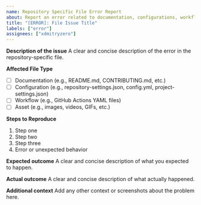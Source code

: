 ```yaml
---
name: Repository Specific File Error Report
about: Report an error related to documentation, configurations, workflows, or assets.
title: "[ERROR]: File Issue Title"
labels: ["error"]
assignees: ["xdmitryzero"]
---
```


**Description of the issue**
A clear and concise description of the error in the repository-specific file.

**Affected File Type**
- [ ] Documentation (e.g., README.md, CONTRIBUTING.md, etc.)
- [ ] Configuration (e.g., repository-settings.json, config.yml, project-settings.json)
- [ ] Workflow (e.g., GitHub Actions YAML files)
- [ ] Asset (e.g., images, videos, GIFs, etc.)

**Steps to Reproduce**
1. Step one
2. Step two
3. Step three
4. Error or unexpected behavior

**Expected outcome**
A clear and concise description of what you expected to happen.

**Actual outcome**
A clear and concise description of what actually happened.

**Additional context**
Add any other context or screenshots about the problem here.
